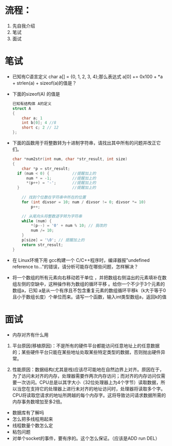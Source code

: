 # 流程：

1. 先自我介绍
2. 笔试
3. 面试

# 笔试

+ 已知有C语言定义 char a[] = {0, 1, 2, 3, 4};那么表达式 a[0] += 0x100 + *a + strlen(a) + sizeof(a)的值是？

+ 下面的sizeof(A) 的值是

  ```c++
  已知有结构体 A的定义
  struct A
  {
      char a; 1 
      int b[0]; 4 //8
      short c; 2 // 12
  };
  ```

+ 下面的函数用于将整数转为十进制字符串，请找出其中所有的问题并改正它们。

  ```C++
  char *num2str(int num, char *str_result, int size)
  {
      char *p = str_result;
  	if (num < 0) {			//提醒加上的
  		num * = -1;			//提醒加上的
  		*(p++) = '-';		//提醒加上的
  	}						//提醒加上的
  		
      // 找到个位数在字符串中所在的位置
      for (int divsor = 10; num / divsor != 0; divsor *= 10)
          p++;
  
      // 从尾向头将整数逐字转为字符串
      while (num) {
          *(p--) = '0' + num % 10; // 我改的
          num /= 10;
      }
      p[size] = '\0'; // 提醒加上的
      return str_result;
  }
  ```

+ 在 Linux环境下用 gcc构建一个 C/C++程序时，编译器报"undefined reference to..."的错误，请分析可能存在哪些问题，怎样解决？

+ 将一个数组的所有元素向右移动若干单位 ，并把数组右侧溢出的元素填补在数组左侧的空缺中，这种操作称为数组的循环平移 。给你一个不少于3个元素的数组a，已知 a是从一个有序且不包含重复元素的数组循环平移k（k大于等于0且小于数组长度）个单位而来。请写一个函数，输入int类型数组a，返回k的值

# 面试

+ 内存对齐有什么用

1. 平台原因(移植原因)：不是所有的硬件平台都能访问任意地址上的任意数据的；某些硬件平台只能在某些地址处取某些特定类型的数据，否则抛出硬件异常。

2. 性能原因：数据结构(尤其是栈)应该尽可能地在自然边界上对齐。原因在于，为了访问未对齐的内存，处理器需要作两次内存访问；而对齐的内存访问仅需要一次访问。CPU总是以其字大小（32位处理器上为4个字节）读取数据，所以当您在支持它的处理器上进行未对齐的地址访问时，处理器将读取多个字。CPU将读取您请求的地址所跨越的每个内存字。这将导致访问请求数据所需的内存事务数增加至多2倍。

+ 数据库有了解吗 
+ 怎么把多线程用起来
+ 线程数量个数怎么定
+ 粘包问题
+ 对单个socket的事件，要有序的。这个怎么保证。（应该是ADD run DEL）